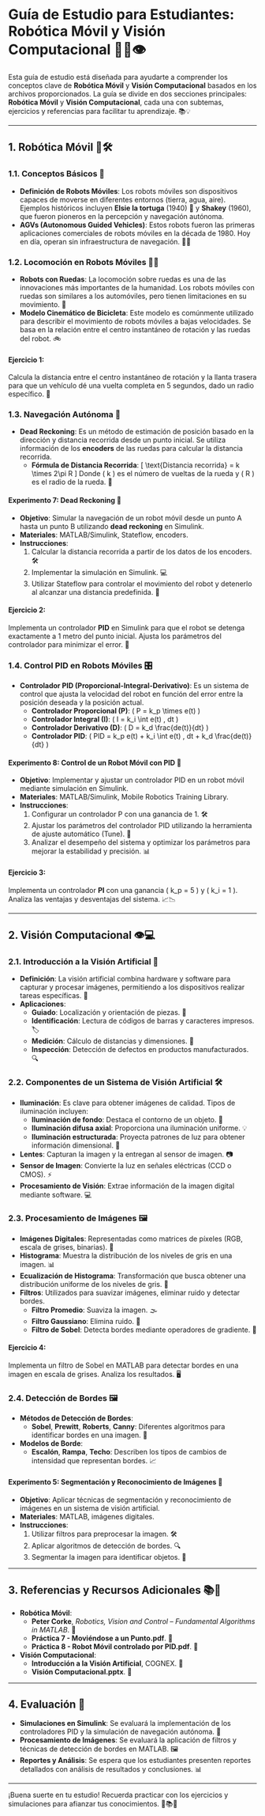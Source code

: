 # Guía de Estudio para Estudiantes: Robótica Móvil y Visión Computacional 🚀🤖👁️

Esta guía de estudio está diseñada para ayudarte a comprender los conceptos clave de **Robótica Móvil** y **Visión Computacional** basados en los archivos proporcionados. La guía se divide en dos secciones principales: **Robótica Móvil** y **Visión Computacional**, cada una con subtemas, ejercicios y referencias para facilitar tu aprendizaje. 📚💡

---

## **1. Robótica Móvil** 🤖🛠️

### **1.1. Conceptos Básicos** 🧠
- **Definición de Robots Móviles**: Los robots móviles son dispositivos capaces de moverse en diferentes entornos (tierra, agua, aire). Ejemplos históricos incluyen **Elsie la tortuga** (1940) 🐢 y **Shakey** (1960), que fueron pioneros en la percepción y navegación autónoma.
- **AGVs (Autonomous Guided Vehicles)**: Estos robots fueron las primeras aplicaciones comerciales de robots móviles en la década de 1980. Hoy en día, operan sin infraestructura de navegación. 🚗🤖

### **1.2. Locomoción en Robots Móviles** 🚴‍♂️
- **Robots con Ruedas**: La locomoción sobre ruedas es una de las innovaciones más importantes de la humanidad. Los robots móviles con ruedas son similares a los automóviles, pero tienen limitaciones en su movimiento. 🚗
- **Modelo Cinemático de Bicicleta**: Este modelo es comúnmente utilizado para describir el movimiento de robots móviles a bajas velocidades. Se basa en la relación entre el centro instantáneo de rotación y las ruedas del robot. 🚲

#### **Ejercicio 1**:
Calcula la distancia entre el centro instantáneo de rotación y la llanta trasera para que un vehículo dé una vuelta completa en 5 segundos, dado un radio específico. 🧮

### **1.3. Navegación Autónoma** 🧭
- **Dead Reckoning**: Es un método de estimación de posición basado en la dirección y distancia recorrida desde un punto inicial. Se utiliza información de los **encoders** de las ruedas para calcular la distancia recorrida.
  - **Fórmula de Distancia Recorrida**:
    \[
    \text{Distancia recorrida} = k \times 2\pi R
    \]
    Donde \( k \) es el número de vueltas de la rueda y \( R \) es el radio de la rueda. 📏

#### **Experimento 7: Dead Reckoning** 🧪
- **Objetivo**: Simular la navegación de un robot móvil desde un punto A hasta un punto B utilizando **dead reckoning** en Simulink.
- **Materiales**: MATLAB/Simulink, Stateflow, encoders.
- **Instrucciones**:
  1. Calcular la distancia recorrida a partir de los datos de los encoders. 🛠️
  2. Implementar la simulación en Simulink. 💻
  3. Utilizar Stateflow para controlar el movimiento del robot y detenerlo al alcanzar una distancia predefinida. 🛑

#### **Ejercicio 2**:
Implementa un controlador **PID** en Simulink para que el robot se detenga exactamente a 1 metro del punto inicial. Ajusta los parámetros del controlador para minimizar el error. 🎯

### **1.4. Control PID en Robots Móviles** 🎛️
- **Controlador PID (Proporcional-Integral-Derivativo)**: Es un sistema de control que ajusta la velocidad del robot en función del error entre la posición deseada y la posición actual.
  - **Controlador Proporcional (P)**: \( P = k_p \times e(t) \)
  - **Controlador Integral (I)**: \( I = k_i \int e(t) \, dt \)
  - **Controlador Derivativo (D)**: \( D = k_d \frac{de(t)}{dt} \)
  - **Controlador PID**: \( PID = k_p e(t) + k_i \int e(t) \, dt + k_d \frac{de(t)}{dt} \)

#### **Experimento 8: Control de un Robot Móvil con PID** 🧪
- **Objetivo**: Implementar y ajustar un controlador PID en un robot móvil mediante simulación en Simulink.
- **Materiales**: MATLAB/Simulink, Mobile Robotics Training Library.
- **Instrucciones**:
  1. Configurar un controlador P con una ganancia de 1. 🛠️
  2. Ajustar los parámetros del controlador PID utilizando la herramienta de ajuste automático (Tune). 🔧
  3. Analizar el desempeño del sistema y optimizar los parámetros para mejorar la estabilidad y precisión. 📊

#### **Ejercicio 3**:
Implementa un controlador **PI** con una ganancia \( k_p = 5 \) y \( k_i = 1 \). Analiza las ventajas y desventajas del sistema. 📈📉

---

## **2. Visión Computacional** 👁️💻

### **2.1. Introducción a la Visión Artificial** 🧠
- **Definición**: La visión artificial combina hardware y software para capturar y procesar imágenes, permitiendo a los dispositivos realizar tareas específicas. 📸
- **Aplicaciones**:
  - **Guiado**: Localización y orientación de piezas. 🧩
  - **Identificación**: Lectura de códigos de barras y caracteres impresos. 🏷️
  - **Medición**: Cálculo de distancias y dimensiones. 📏
  - **Inspección**: Detección de defectos en productos manufacturados. 🔍

### **2.2. Componentes de un Sistema de Visión Artificial** 🛠️
- **Iluminación**: Es clave para obtener imágenes de calidad. Tipos de iluminación incluyen:
  - **Iluminación de fondo**: Destaca el contorno de un objeto. 🌟
  - **Iluminación difusa axial**: Proporciona una iluminación uniforme. 💡
  - **Iluminación estructurada**: Proyecta patrones de luz para obtener información dimensional. 🌈
- **Lentes**: Capturan la imagen y la entregan al sensor de imagen. 📷
- **Sensor de Imagen**: Convierte la luz en señales eléctricas (CCD o CMOS). ⚡
- **Procesamiento de Visión**: Extrae información de la imagen digital mediante software. 💻

### **2.3. Procesamiento de Imágenes** 🖼️
- **Imágenes Digitales**: Representadas como matrices de píxeles (RGB, escala de grises, binarias). 🎨
- **Histograma**: Muestra la distribución de los niveles de gris en una imagen. 📊
- **Ecualización de Histograma**: Transformación que busca obtener una distribución uniforme de los niveles de gris. 🔄
- **Filtros**: Utilizados para suavizar imágenes, eliminar ruido y detectar bordes.
  - **Filtro Promedio**: Suaviza la imagen. 🌫️
  - **Filtro Gaussiano**: Elimina ruido. 🧹
  - **Filtro de Sobel**: Detecta bordes mediante operadores de gradiente. 🧮

#### **Ejercicio 4**:
Implementa un filtro de Sobel en MATLAB para detectar bordes en una imagen en escala de grises. Analiza los resultados. 🖥️

### **2.4. Detección de Bordes** 🖼️
- **Métodos de Detección de Bordes**:
  - **Sobel**, **Prewitt**, **Roberts**, **Canny**: Diferentes algoritmos para identificar bordes en una imagen. 🧮
- **Modelos de Borde**:
  - **Escalón**, **Rampa**, **Techo**: Describen los tipos de cambios de intensidad que representan bordes. 📈

#### **Experimento 5: Segmentación y Reconocimiento de Imágenes** 🧪
- **Objetivo**: Aplicar técnicas de segmentación y reconocimiento de imágenes en un sistema de visión artificial.
- **Materiales**: MATLAB, imágenes digitales.
- **Instrucciones**:
  1. Utilizar filtros para preprocesar la imagen. 🛠️
  2. Aplicar algoritmos de detección de bordes. 🔍
  3. Segmentar la imagen para identificar objetos. 🧩

---

## **3. Referencias y Recursos Adicionales** 📚🔗
- **Robótica Móvil**:
  - **Peter Corke**, *Robotics, Vision and Control – Fundamental Algorithms in MATLAB*. 📖
  - **Práctica 7 - Moviéndose a un Punto.pdf**. 📄
  - **Práctica 8 - Robot Móvil controlado por PID.pdf**. 📄
- **Visión Computacional**:
  - **Introducción a la Visión Artificial**, COGNEX. 📖
  - **Visión Computacional.pptx**. 📄

---

## **4. Evaluación** 📝
- **Simulaciones en Simulink**: Se evaluará la implementación de los controladores PID y la simulación de navegación autónoma. 🧪
- **Procesamiento de Imágenes**: Se evaluará la aplicación de filtros y técnicas de detección de bordes en MATLAB. 🖼️
- **Reportes y Análisis**: Se espera que los estudiantes presenten reportes detallados con análisis de resultados y conclusiones. 📊

---

¡Buena suerte en tu estudio! Recuerda practicar con los ejercicios y simulaciones para afianzar tus conocimientos. 🚀📚💪
